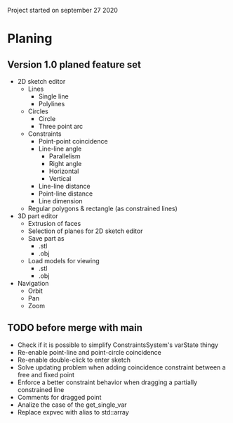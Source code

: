 
Project started on september 27 2020

# Planing

## Version 1.0 planed feature set

* 2D sketch editor
    * Lines
        * Single line
        * Polylines
    * Circles
        * Circle
        * Three point arc
    * Constraints
        * Point-point coincidence
        * Line-line angle
            * Parallelism 
            * Right angle
            * Horizontal 
            * Vertical
        * Line-line distance
        * Point-line distance
        * Line dimension
    * Regular polygons & rectangle (as constrained lines)
* 3D part editor
    * Extrusion of faces
    * Selection of planes for 2D sketch editor
    * Save part as
        * .stl 
        * .obj
    * Load models for viewing
        * .stl
        * .obj
* Navigation
    * Orbit
    * Pan
    * Zoom


## TODO before merge with main

* Check if it is possible to simplify ConstraintsSystem's varState thingy
* Re-enable point-line and point-circle coincidence
* Re-enable double-click to enter sketch
* Solve updating problem when adding coincidence constraint between a free and fixed point
* Enforce a better constraint behavior when dragging a partially constrained line
* Comments for dragged point
* Analize the case of the get_single_var
* Replace expvec with alias to std::array